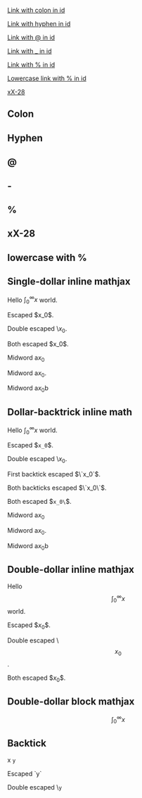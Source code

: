 [Link with colon in id][8888]

[Link with hyphen in id][4444]

[Link with @ in id][5555]

[Link with _ in id][6666]

[Link with % in id][7777]

[Lowercase link with % in id][7778]

[xX-28][8000]

<a id='x:28'></a>

## Colon

<a id='x-28'></a>

## Hyphen

<a id='X@Y'></a>

## @

<a id='X_Y'></a>

## -

<a id='X%20Y'></a>

## %

<a id='xX-28'></a>

## xX-28

## lowercase with %

## Single-dollar inline mathjax

Hello $\int_0^\infty x$ world.

Escaped \$x_0$.

Double escaped \\$x_0$.

Both escaped \$x_0\$.

Midword a$x_0$

Midword a$x_0$.

Midword a$x_0$b

## Dollar-backtrick inline math


Hello $`\int_0^\infty x`$ world.

Escaped \$`x_0`$.

Double escaped \\$`x_0`$.

First backtick escaped $\`x_0`$.

Both backticks escaped $\`x_0\`$.

Both escaped \$`x_0\`$.

Midword a$`x_0`$

Midword a$`x_0`$.

Midword a$`x_0`$b

## Double-dollar inline mathjax

Hello $$\int_0^\infty x$$ world.

Escaped \$$x_0$$.

Double escaped \\$$x_0$$.

Both escaped \$$x_0\$$.

## Double-dollar block mathjax

$$\int_0^\infty x$$

## Backtick

x `y`

Escaped \`y`

Double escaped \\`y`


  [8888]: #x:28 "link with colon"
  [4444]: #x-28 "link with hyphen"
  [5555]: #X@Y
  [6666]: #X_Y
  [7777]: #X%20Y
  [7778]: #x%20y
  [8000]: #xX-28
